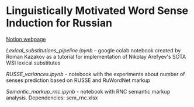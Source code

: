 # Linguistically Motivated Word Sense Induction for Russian


[Notion webpage](https://aksanna.notion.site/Linguistically-Motivated-Word-Sense-Induction-18341e83bbe349399c6df3689b613987)


*Lexical_substitutions_pipeline.ipynb* – google colab notebook created by Roman Kazakov as a tutorial for implementation of Nikolay Arefyev's SOTA WSI lexical substitutes

*RUSSE_variances.ipynb* - notebook with the experiments about number of senses prediction based on RUSSE and RuWordNet markup

*Semantic_markup_rnc.ipynb* - notebook with RNC semantic markup analysis. Dependencies: sem_rnc.xlsx
